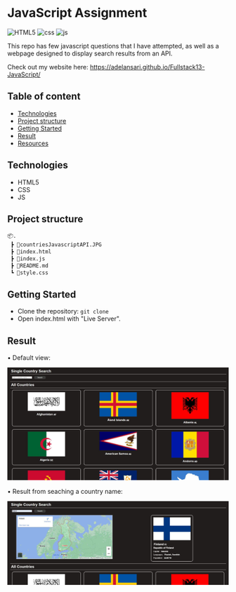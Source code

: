 # JavaScript Assignment

![HTML5](https://img.shields.io/badge/HTML-v.5-E34F26?logo=HTML5)
![css](https://img.shields.io/badge/css-1572B6?logo=CSS3)
![js](https://img.shields.io/badge/JS-gray?logo=JavaScript)

This repo has few javascript questions that I have attempted, as well as a webpage designed to display search results from an API.

Check out my website here: https://adelansari.github.io/Fullstack13-JavaScript/

## Table of content
  - [Technologies](#technologies)
  - [Project structure](#project-structure)
  - [Getting Started](#getting-started)
  - [Result](#result)
  - [Resources](#resources)

## Technologies

- HTML5
- CSS
- JS

## Project structure

```
📦.
 ┣ 📜countriesJavascriptAPI.JPG
 ┣ 📜index.html
 ┣ 📜index.js
 ┣ 📜README.md
 ┗ 📜style.css
```

## Getting Started

- Clone the repository: `git clone`
- Open index.html with "Live Server".

## Result

• Default view:
<p align="center"><img src="countriesJavascriptAPI.JPG" alt="fetched-countries"/></p>

• Result from seaching a country name:
<p align="center"><img src="countyJavascriptAPI.JPG" alt="fetched-country"/></p>